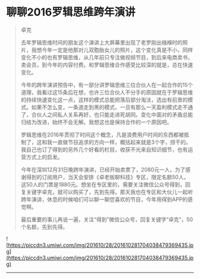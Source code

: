 # 聊聊2016罗辑思维跨年演讲

> 卓克
> 
> 去年罗辑思维时间的朋友这个演讲上大屏幕里出现了老罗刚出襁褓时的照片，我想今年一定是他那对儿双胞胎女儿的照片，这个变化真是不小，同样变化不小的也有罗辑思维，从几年前只专注做视频节目，到后来电商卖书，卖会员，到今年的内容付费。和罗辑思维合作感受比较深的就是，总在快速变化。
> 
> 今年的跨年演讲预告中，有一部分讲罗辑思维三位合伙人在一起合作的15个道理，我看过这15条后在想，也许三位合伙人不分手的原因就在于罗辑思维的持续快速变化这一点，这样的模式总能把落后部分淘汰，选出有前景的模式。如果不怎么变，一条道走到黑的模式，一旦有那么一天盈利模式走不通了，合伙人之间私人关系再好，也只能走进死胡同。变化中面对的矛盾总能归结为改进，始终不会无解。我想这也是保持合作的一个原因吧。
> 
> 罗辑思维在2016年贯彻了时间这个概念，凡是浪费用户时间的东西都被抵制了，这和我一直做节目追求的方向一样，概括起来就是3个字，捞干的。我自己也订了得到的另外几个好看的栏目，收获不光来自知识细节，也有运营方式上的启发。
> 
> 今年在深圳12月31日晚跨年演讲，已经开始卖票了，2080元一人，为了感谢得到的订阅用户，当天会安排《卓老板聊科技》专区，限定名额50人，这50人的门票是1880元。想坐在专区里的，需要关注微信公众号得到，回复关键字卓克，就可以购买了，先到先得。那天我也在专区和大伙儿一起听跨年演讲，休息的时候咱们可以聊一聊您喜欢的节目，今年用得到APP的感觉啊。
> 
> 最后重要的事儿再说一遍，关注“得到”微信公众号，回复关键字“卓克”，50个名额，先到先得。

![https://piccdn3.umiwi.com/img/201610/28/201610281704038479369435.jpg](https://piccdn3.umiwi.com/img/201610/28/201610281704038479369435.jpg)

---
